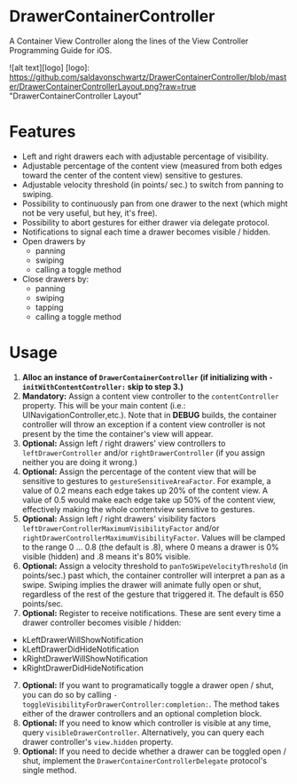 DrawerContainerController
=========================

A Container View Controller along the lines of the View Controller Programming Guide for iOS.

![alt text][logo]
[logo]: https://github.com/saldavonschwartz/DrawerContainerController/blob/master/DrawerContainerControllerLayout.png?raw=true "DrawerContainerController Layout"

Features
========

- Left and right drawers each with adjustable percentage of visibility.
- Adjustable percentage of the content view (measured from both edges toward the center of the content view) sensitive to gestures.
- Adjustable velocity threshold (in points/ sec.) to switch from panning to swiping.
- Possibility to continuously pan from one drawer to the next (which might not be very useful, but hey, it's free).
- Possibility to abort gestures for either drawer via delegate protocol.
- Notifications to signal each time a drawer becomes visible / hidden.
- Open drawers by 
  - panning
  - swiping
  - calling a toggle method
- Close drawers by:
  - panning
  - swiping
  - tapping
  - calling a toggle method

Usage
=====

1. **Alloc an instance of `DrawerContainerController` (if initializing with `- initWithContentController:` skip to step 3.)**
2. **Mandatory:** Assign a content view controller to the `contentController` property. This will be your main content (i.e.: UINavigationController,etc.). Note that in **DEBUG** builds, the container controller will throw an exception if a content view controller is not present by the time the container's view will appear.
3. **Optional:** Assign left / right drawers' view controllers to `leftDrawerController` and/or `rightDrawerController` (if you assign neither you are doing it wrong.)
4. **Optional:** Assign the percentage of the content view that will be sensitive to gestures to `gestureSensitiveAreaFactor`. For example, a value of 0.2 means each edge takes up 20% of the content view. A value of 0.5 would make each edge take up 50% of the content view, effectively making the whole contentview sensitive to gestures.
4. **Optional:** Assign left / right drawers' visibility factors `leftDrawerControllerMaximumVisibilityFactor` and/or `rightDrawerControllerMaximumVisibilityFactor`. Values will be clamped to the range 0 ... 0.8 (the default is .8), where 0 means a drawer is 0% visible (hidden) and .8 means it's 80% visible.
5. **Optional:** Assign a velocity threshold to `panToSWipeVelocityThreshold` (in points/sec.) past which, the container controller will interpret a pan as a swipe. Swiping implies the drawer will animate fully open or shut, regardless of the rest of the gesture that triggered it. The default is 650 points/sec.
6. **Optional:** Register to receive notifications. These are sent every time a drawer controller becomes visible / hidden:
  - kLeftDrawerWillShowNotification
  - kLeftDrawerDidHideNotification
  - kRightDrawerWillShowNotification
  - kRightDrawerDidHideNotification
7. **Optional:** If you want to programatically toggle a drawer open / shut, you can do so by calling `-toggleVisibilityForDrawerController:completion:`. The method takes either of the drawer controllers and an optional completion block.
8. **Optional:** If you need to know which controller is visible at any time, query `visibleDrawerController`. Alternatively, you can query each drawer controller's `view.hidden` property.
9. **Optional:** If you need to decide whether a drawer can be toggled open / shut, implement the `DrawerContainerControllerDelegate` protocol's single method.
